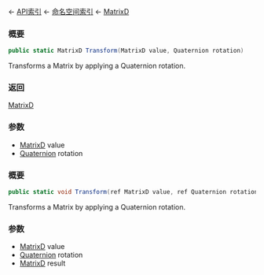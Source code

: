 ← [API索引](Api-Index) ← [命名空间索引](Namespace-Index) ← [MatrixD](VRageMath.MatrixD)

### 概要

```csharp
public static MatrixD Transform(MatrixD value, Quaternion rotation)
```

Transforms a Matrix by applying a Quaternion rotation.

### 返回

[MatrixD](VRageMath.MatrixD)

### 参数

* [MatrixD](VRageMath.MatrixD) value
* [Quaternion](VRageMath.Quaternion) rotation
### 概要

```csharp
public static void Transform(ref MatrixD value, ref Quaternion rotation, out MatrixD result)
```

Transforms a Matrix by applying a Quaternion rotation.

### 参数

* [MatrixD](VRageMath.MatrixD) value
* [Quaternion](VRageMath.Quaternion) rotation
* [MatrixD](VRageMath.MatrixD) result
